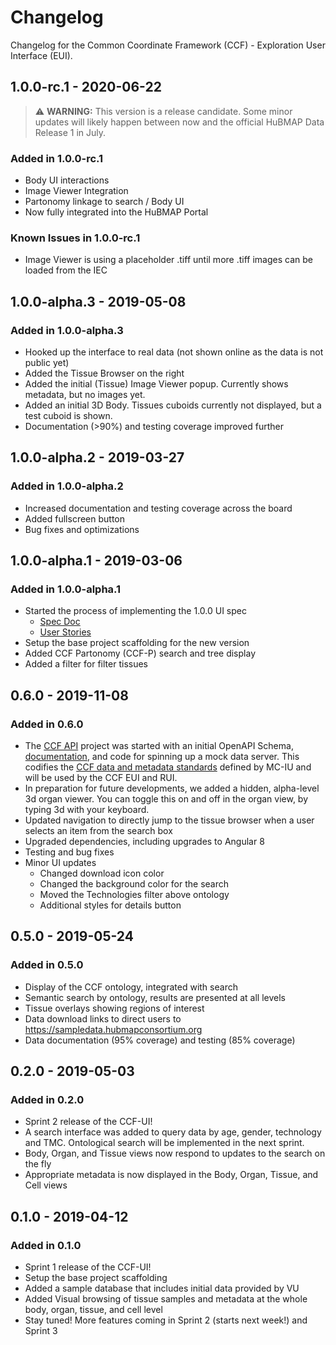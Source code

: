 # Changelog

Changelog for the Common Coordinate Framework (CCF) - Exploration User Interface (EUI).

## 1.0.0-rc.1 - 2020-06-22

> :warning: **WARNING:** This version is a release candidate. Some minor updates will likely happen between now and the official HuBMAP Data Release 1 in July.

### Added in 1.0.0-rc.1

* Body UI interactions
* Image Viewer Integration
* Partonomy linkage to search / Body UI
* Now fully integrated into the HuBMAP Portal

### Known Issues in 1.0.0-rc.1

* Image Viewer is using a placeholder .tiff until more .tiff images can be loaded from the IEC

## 1.0.0-alpha.3 - 2019-05-08

### Added in 1.0.0-alpha.3

* Hooked up the interface to real data (not shown online as the data is not public yet)
* Added the Tissue Browser on the right
* Added the initial (Tissue) Image Viewer popup. Currently shows metadata, but no images yet.
* Added an initial 3D Body. Tissues cuboids currently not displayed, but a test cuboid is shown.
* Documentation (>90%) and testing coverage improved further

## 1.0.0-alpha.2 - 2019-03-27

### Added in 1.0.0-alpha.2

* Increased documentation and testing coverage across the board
* Added fullscreen button
* Bug fixes and optimizations

## 1.0.0-alpha.1 - 2019-03-06

### Added in 1.0.0-alpha.1

* Started the process of implementing the 1.0.0 UI spec
  * [Spec Doc](https://iu.box.com/s/ip91f6x6t3ni1m6xntg7r72dfzc8c08c)
  * [User Stories](https://iu.box.com/s/i0n9rales8c5556xs05vxa43u633b3n3)
* Setup the base project scaffolding for the new version
* Added CCF Partonomy (CCF-P) search and tree display
* Added a filter for filter tissues

## 0.6.0 - 2019-11-08

### Added in 0.6.0

* The [CCF API](https://github.com/hubmapconsortium/ccf-api) project was started with an initial OpenAPI Schema, [documentation](http://smart-api.info/ui/d1f33c1a75e9dcda984194e4d8cea7d8), and code for spinning up a mock data server. This codifies the [CCF data and metadata standards](https://docs.google.com/document/d/1Qgx4mNutE1V3CfQ7y8Lg3rxQy5nhiOSKCSv5MJkPRMc/edit) defined by MC-IU and will be used by the CCF EUI and RUI.
* In preparation for future developments, we added a hidden, alpha-level 3d organ viewer. You can toggle this on and off in the organ view, by typing 3d with your keyboard.
* Updated navigation to directly jump to the tissue browser when a user selects an item from the search box
* Upgraded dependencies, including upgrades to Angular 8
* Testing and bug fixes
* Minor UI updates
  * Changed download icon color
  * Changed the background color for the search
  * Moved the Technologies filter above ontology
  * Additional styles for details button

## 0.5.0 - 2019-05-24

### Added in 0.5.0

* Display of the CCF ontology, integrated with search
* Semantic search by ontology, results are presented at all levels
* Tissue overlays showing regions of interest
* Data download links to direct users to <https://sampledata.hubmapconsortium.org>
* Data documentation (95% coverage) and testing (85% coverage)

## 0.2.0 - 2019-05-03

### Added in 0.2.0

* Sprint 2 release of the CCF-UI!
* A search interface was added to query data by age, gender, technology and TMC. Ontological search will be implemented in the next sprint.
* Body, Organ, and Tissue views now respond to updates to the search on the fly
* Appropriate metadata is now displayed in the Body, Organ, Tissue, and Cell views

## 0.1.0 - 2019-04-12

### Added in 0.1.0

* Sprint 1 release of the CCF-UI!
* Setup the base project scaffolding
* Added a sample database that includes initial data provided by VU
* Added Visual browsing of tissue samples and metadata at the whole body, organ, tissue, and cell level
* Stay tuned! More features coming in Sprint 2 (starts next week!) and Sprint 3
